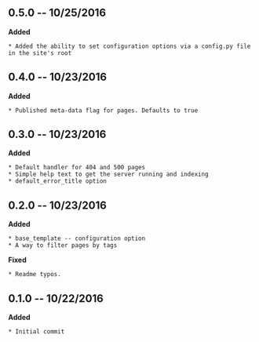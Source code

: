 ## 0.5.0 -- 10/25/2016

**Added**

    * Added the ability to set configuration options via a config.py file in the site's root

## 0.4.0 -- 10/23/2016

**Added**

    * Published meta-data flag for pages. Defaults to true


## 0.3.0 -- 10/23/2016

**Added**

    * Default handler for 404 and 500 pages
    * Simple help text to get the server running and indexing
    * default_error_title option


## 0.2.0 -- 10/23/2016

**Added**

    * base_template -- configuration option
    * A way to filter pages by tags

**Fixed**

    * Readme typos.


## 0.1.0 -- 10/22/2016

**Added**

    * Initial commit
